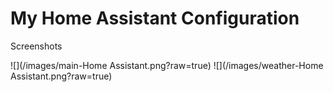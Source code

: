 # My Home Assistant Configuration 

Screenshots

![](/images/main-Home Assistant.png?raw=true)
![](/images/weather-Home Assistant.png?raw=true)
